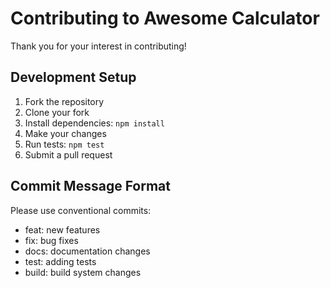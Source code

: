 # Contributing to Awesome Calculator

Thank you for your interest in contributing!

## Development Setup

1. Fork the repository
2. Clone your fork
3. Install dependencies: `npm install`
4. Make your changes
5. Run tests: `npm test`
6. Submit a pull request

## Commit Message Format

Please use conventional commits:
- feat: new features
- fix: bug fixes
- docs: documentation changes
- test: adding tests
- build: build system changes
